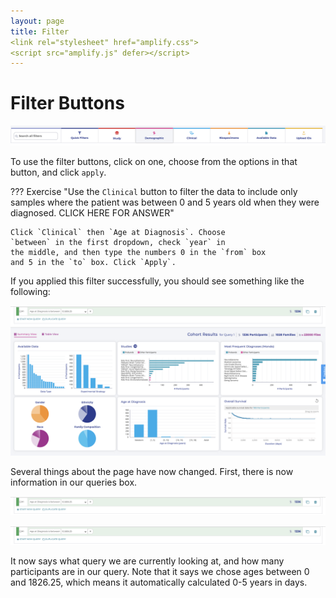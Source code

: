 ```yaml
---
layout: page
title: Filter
<link rel="stylesheet" href="amplify.css">
<script src="amplify.js" defer></script>
---
```


Filter Buttons
==============

![**Explore Data Filters**](../../images/KidsFirstPortal_14.png)

To use the filter buttons, click on one, choose from the options in that
button, and click `apply`.


??? Exercise "Use the `Clinical` button to filter the data to include only samples where the patient was between 0 and 5 years old when they were diagnosed. CLICK HERE FOR ANSWER"

    Click `Clinical` then `Age at Diagnosis`. Choose
    `between` in the first dropdown, check `year` in
    the middle, and then type the numbers 0 in the `from` box
    and 5 in the `to` box. Click `Apply`.

If you applied this filter successfully, you should see something like
    the following:

![**Age at Diagnosis between birth and 5 years old**](../../images/KidsFirstPortal_15.png)

Several things about the page have now changed. First, there is now
information in our queries box.

<img class="js-amplify" src=../../images/KidsFirstPortal_16.png>

![**Queries Box**](../../images/KidsFirstPortal_16.png)

It now says what query we are currently looking at, and how many
participants are in our query. Note that it says we chose ages between 0
and 1826.25, which means it automatically calculated 0-5 years in days.


